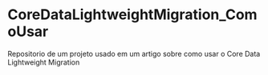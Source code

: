 # CoreDataLightweightMigration_ComoUsar
Repositorio de um projeto usado em um artigo sobre como usar o Core Data Lightweight Migration
